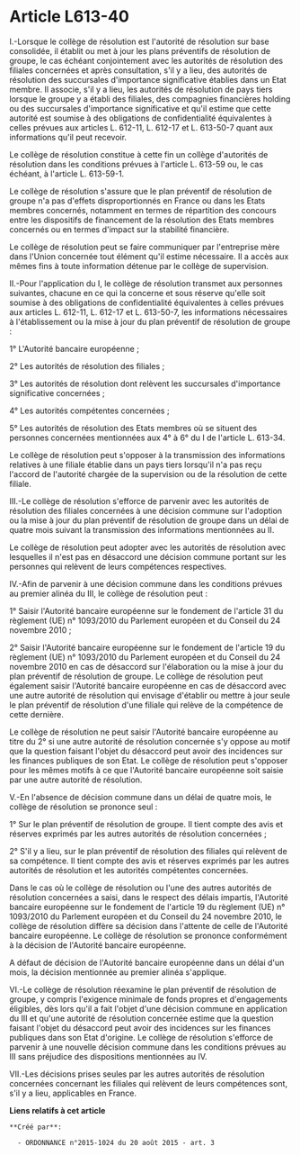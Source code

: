 # Article L613-40

I.-Lorsque le collège de résolution est l'autorité de résolution sur base consolidée, il établit ou met à jour les plans
préventifs de résolution de groupe, le cas échéant conjointement avec les autorités de résolution des filiales concernées et
après consultation, s'il y a lieu, des autorités de résolution des succursales d'importance significative établies dans un
Etat membre. Il associe, s'il y a lieu, les autorités de résolution de pays tiers lorsque le groupe y a établi des filiales,
des compagnies financières holding ou des succursales d'importance significative et qu'il estime que cette autorité est
soumise à des obligations de confidentialité équivalentes à celles prévues aux articles L. 612-11, L. 612-17 et L. 613-50-7
quant aux informations qu'il peut recevoir. 

Le collège de résolution constitue à cette fin un collège d'autorités de résolution dans les conditions prévues à l'article
L. 613-59 ou, le cas échéant, à l'article L. 613-59-1. 

Le collège de résolution s'assure que le plan préventif de résolution de groupe n'a pas d'effets disproportionnés en France
ou dans les Etats membres concernés, notamment en termes de répartition des concours entre les dispositifs de financement de
la résolution des Etats membres concernés ou en termes d'impact sur la stabilité financière. 

Le collège de résolution peut se faire communiquer par l'entreprise mère dans l'Union concernée tout élément qu'il estime
nécessaire. Il a accès aux mêmes fins à toute information détenue par le collège de supervision. 

II.-Pour l'application du I, le collège de résolution transmet aux personnes suivantes, chacune en ce qui la concerne et sous
réserve qu'elle soit soumise à des obligations de confidentialité équivalentes à celles prévues aux articles L. 612-11, L.
612-17 et L. 613-50-7, les informations nécessaires à l'établissement ou la mise à jour du plan préventif de résolution de
groupe : 

1° L'Autorité bancaire européenne ; 

2° Les autorités de résolution des filiales ; 

3° Les autorités de résolution dont relèvent les succursales d'importance significative concernées ; 

4° Les autorités compétentes concernées ; 

5° Les autorités de résolution des Etats membres où se situent des personnes concernées mentionnées aux 4° à 6° du I de
l'article L. 613-34. 

Le collège de résolution peut s'opposer à la transmission des informations relatives à une filiale établie dans un pays tiers
lorsqu'il n'a pas reçu l'accord de l'autorité chargée de la supervision ou de la résolution de cette filiale. 

III.-Le collège de résolution s'efforce de parvenir avec les autorités de résolution des filiales concernées à une décision
commune sur l'adoption ou la mise à jour du plan préventif de résolution de groupe dans un délai de quatre mois suivant la
transmission des informations mentionnées au II. 

Le collège de résolution peut adopter avec les autorités de résolution avec lesquelles il n'est pas en désaccord une décision
commune portant sur les personnes qui relèvent de leurs compétences respectives. 

IV.-Afin de parvenir à une décision commune dans les conditions prévues au premier alinéa du III, le collège de résolution
peut : 

1° Saisir l'Autorité bancaire européenne sur le fondement de l'article 31 du règlement (UE) n° 1093/2010 du Parlement
européen et du Conseil du 24 novembre 2010 ; 

2° Saisir l'Autorité bancaire européenne sur le fondement de l'article 19 du règlement (UE) n° 1093/2010 du Parlement
européen et du Conseil du 24 novembre 2010 en cas de désaccord sur l'élaboration ou la mise à jour du plan préventif de
résolution de groupe. Le collège de résolution peut également saisir l'Autorité bancaire européenne en cas de désaccord avec
une autre autorité de résolution qui envisage d'établir ou mettre à jour seule le plan préventif de résolution d'une filiale
qui relève de la compétence de cette dernière. 

Le collège de résolution ne peut saisir l'Autorité bancaire européenne au titre du 2° si une autre autorité de résolution
concernée s'y oppose au motif que la question faisant l'objet du désaccord peut avoir des incidences sur les finances
publiques de son Etat. Le collège de résolution peut s'opposer pour les mêmes motifs à ce que l'Autorité bancaire européenne
soit saisie par une autre autorité de résolution. 

V.-En l'absence de décision commune dans un délai de quatre mois, le collège de résolution se prononce seul : 

1° Sur le plan préventif de résolution de groupe. Il tient compte des avis et réserves exprimés par les autres autorités de
résolution concernées ; 

2° S'il y a lieu, sur le plan préventif de résolution des filiales qui relèvent de sa compétence. Il tient compte des avis et
réserves exprimés par les autres autorités de résolution et les autorités compétentes concernées. 

Dans le cas où le collège de résolution ou l'une des autres autorités de résolution concernées a saisi, dans le respect des
délais impartis, l'Autorité bancaire européenne sur le fondement de l'article 19 du règlement (UE) n° 1093/2010 du Parlement
européen et du Conseil du 24 novembre 2010, le collège de résolution diffère sa décision dans l'attente de celle de
l'Autorité bancaire européenne. Le collège de résolution se prononce conformément à la décision de l'Autorité bancaire
européenne. 

A défaut de décision de l'Autorité bancaire européenne dans un délai d'un mois, la décision mentionnée au premier alinéa
s'applique. 

VI.-Le collège de résolution réexamine le plan préventif de résolution de groupe, y compris l'exigence minimale de fonds
propres et d'engagements éligibles, dès lors qu'il a fait l'objet d'une décision commune en application du III et qu'une
autorité de résolution concernée estime que la question faisant l'objet du désaccord peut avoir des incidences sur les
finances publiques dans son Etat d'origine. Le collège de résolution s'efforce de parvenir à une nouvelle décision commune
dans les conditions prévues au III sans préjudice des dispositions mentionnées au IV. 

VII.-Les décisions prises seules par les autres autorités de résolution concernées concernant les filiales qui relèvent de
leurs compétences sont, s'il y a lieu, applicables en France.

**Liens relatifs à cet article**

	**Créé par**:

	  - ORDONNANCE n°2015-1024 du 20 août 2015 - art. 3

